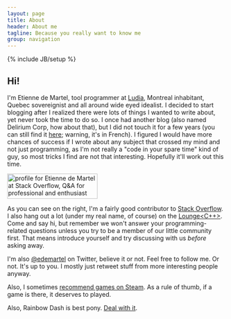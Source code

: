 ```yaml
---
layout: page
title: About
header: About me
tagline: Because you really want to know me
group: navigation
---
```

{% include JB/setup %}

## Hi! 

I'm Etienne de Martel, tool programmer at [Ludia](http://ludia.com/), Montreal inhabitant, Quebec sovereignist and all around wide eyed idealist. I decided to start blogging after I realized there were lots of things I wanted to write about, yet never took the time to do so. I once had another blog (also named Delirium Corp, how about that), but I did not touch it for a few years (you can still find it [here](http://deliriumcorp.blogspot.com/); warning, it's in French). I figured I would have more chances of success if I wrote about any subject that crossed my mind and not just programming, as I'm not really a "code in your spare time" kind of guy, so most tricks I find are not that interesting. Hopefully it'll work out this time.

<div class="sidebar">
	<a href="http://stackoverflow.com/users/71141/etienne-de-martel">
		<img src="http://stackoverflow.com/users/flair/71141.png?theme=dark" width="208" height="58" alt="profile for Etienne de Martel at Stack Overflow, Q&amp;A for professional and enthusiast programmers" title="profile for Etienne de Martel at Stack Overflow, Q&amp;A for professional and enthusiast programmers">
	</a>
</div>

As you can see on the right, I'm a fairly good contributor to [Stack Overflow](http://stackoverflow.com/). I also hang out a lot (under my real name, of course) on the [Lounge&lt;C++&gt;](http://chat.stackoverflow.com/rooms/10/loungec). Come and say hi, but remember we won't answer your programming-related questions unless you try to be a member of our little community first. That means introduce yourself and try discussing with us _before_ asking away.

I'm also [@edemartel](http://twitter.com/edemartel) on Twitter, believe it or not. Feel free to follow me. Or not. It's up to you. I mostly just retweet stuff from more interesting people anyway.

Also, I sometimes [recommend games on Steam](http://steamcommunity.com/id/icekeese/recommended/). As a rule of thumb, if a game is there, it deserves to played.

Also, Rainbow Dash is best pony. [Deal with it](http://www.youtube.com/watch?v=omFG-MHqWw4).